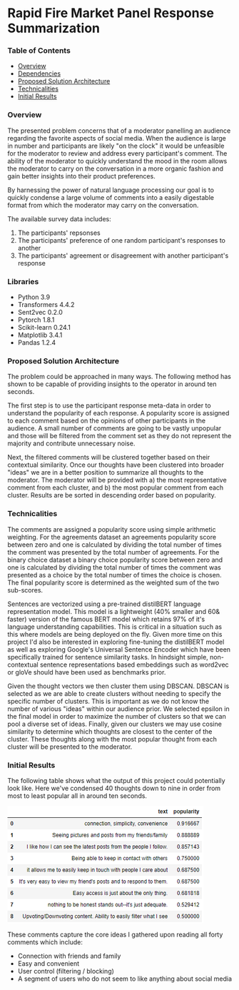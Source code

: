 # Rapid Fire Market Panel Response Summarization

### Table of Contents
* [Overview](#general-info)
* [Dependencies](#dependencies)
* [Proposed Solution Architecture](#proposed-solution-architecture)
* [Technicalities](#technicalities)
* [Initial Results](#initial-results)

### Overview
The presented problem concerns that of a moderator panelling an audience regarding the favorite aspects of social media. When the audience is large in number and participants are likely "on the clock" it would be unfeasible for the moderator to review and address every participant's comment. The ability of the moderator to quickly understand the mood in the room allows the moderator to carry on the conversation in a more organic fashion and gain better insights into their product preferences. 

By harnessing the power of natural language processing our goal is to quickly condense a large volume of comments into a easily digestable format from which the moderator may carry on the conversation. 

The available survey data includes:
1. The participants' repsonses
2. The participants' preference of one random participant's responses to another 
3. The participants' agreement or disagreement with another participant's response 

### Libraries
* Python 3.9
* Transformers 4.4.2
* Sent2vec 0.2.0
* Pytorch 1.8.1
* Scikit-learn 0.24.1
* Matplotlib 3.4.1
* Pandas 1.2.4

### Proposed Solution Architecture
The problem could be approached in many ways. The following method has shown to be capable of providing insights to the operator in around ten seconds. 

The first step is to use the participant response meta-data in order to understand the popularity of each response. A popularity score is assigned to each comment based on the opinions of other participants in the audience. A small number of comments are going to be vastly unpopular and those will be filtered from the comment set as they do not represent the majority and contribute unnecessary noise. 

Next, the filtered comments will be clustered together based on their contextual similarity. Once our thoughts have been clustered into broader "ideas" we are in a better position to summarize all thoughts to the moderator. The moderator will be provided with a) the most representative comment from each cluster, and b) the most popular comment from each cluster. Results are be sorted in descending order based on popularity. 

### Technicalities
The comments are assigned a popularity score using simple arithmetic weighting. For the agreements dataset an agreements popularity score between zero and one is calculated by dividing the total number of times the comment was presented by the total number of agreements. For the binary choice dataset a binary choice popularity score between zero and one is calculated by dividing the total number of times the comment was presented as a choice by the total number of times the choice is chosen. The final popularity score is determined as the weighted sum of the two sub-scores. 

Sentences are vectorized using a pre-trained distilBERT language representation model. This model is a lightweight (40% smaller and 60& faster) version of the famous BERT model which retains 97% of it's language understanding capabilities. This is critical in a situation such as this where models are being deployed on the fly. Given more time on this project I'd also be interested in exploring fine-tuning the distilBERT model as well as exploring Google's Universal Sentence Encoder which have been specifically trained for sentence similarity tasks. In hindsight simple, non-contextual sentence representations based embeddings such as word2vec or gloVe should have been used as benchmarks prior. 

Given the thought vectors we then cluster them using DBSCAN. DBSCAN is selected as we are able to create clusters without needing to specify the specific number of clusters. This is important as we do not know the number of various "ideas" within our audience prior. We selected epsilon in the final model in order to maximize the number of clusters so that we can pool a diverse set of ideas. Finally, given our clusters we may use cosine similarity to determine which thoughts are closest to the center of the cluster. These thoughts along with the most popular thought from each cluster will be presented to the moderator. 


### Initial Results
The following table shows what the output of this project could potentially look like. Here we've condensed 40 thoughts down to nine in order from most to least popular all in around ten seconds. 

![Results](result.png)

These comments capture the core ideas I gathered upon reading all forty comments which include:
* Connection with friends and family
* Easy and convenient
* User control (filtering / blocking)
* A segment of users who do not seem to like anything about social media 
